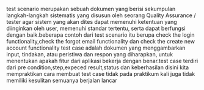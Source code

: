 test scenario merupakan sebuah dokumen yang berisi sekumpulan langkah-langkah sistematis yang disusun oleh seorang Quality Assurance / tester agar sistem yang akan dites dapat memenuhi ketentuan yang diinginkan oleh user, memenuhi standar tertentu, serta dapat berfungsi dengan baik.beberapa contoh dari test scenario itu berupa check the login functionality,check the forgot email functionality dan check the create new account functionality 
test case adalah dokumen yang menggambarkan input, tindakan, atau peristiwa dan respon yang diharapkan, untuk menentukan apakah fitur dari aplikasi bekerja dengan benar.test case terdiri dari pre condition,step,expeced result,status dan keberhasilan 
disini kita mempraktikan cara membuat test case tidak pada praktikum kali juga tidak memiliki kesulitan semuanya berjalan lancar 